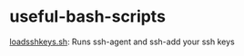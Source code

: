 # useful-bash-scripts

[loadsshkeys.sh](https://github.com/billmoz/useful-bash-scripts/blob/main/scripts/loadsshkeys.sh): Runs ssh-agent and ssh-add your ssh keys

